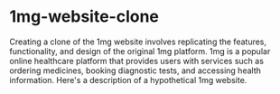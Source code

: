 # 1mg-website-clone
 Creating a clone of the 1mg website involves replicating the features, functionality, and design of the original 1mg platform. 1mg is a popular online healthcare platform that provides users with services such as ordering medicines, booking diagnostic tests, and accessing health information. Here's a description of a hypothetical 1mg website.
